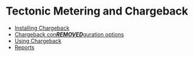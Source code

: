 # Tectonic Metering and Chargeback

- [Installing Chargeback][install-chargeback]
- [Chargeback con***REMOVED***guration options][chargeback-con***REMOVED***g]
- [Using Chargeback][using-chargeback]
- [Reports][report]


[chargeback-con***REMOVED***g]: chargeback-con***REMOVED***g.md
[install-chargeback]: install-chargeback.md
[report]: report.md
[using-chargeback]: using-chargeback.md
